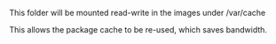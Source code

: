 This folder will be mounted read-write in the images under /var/cache

This allows the package cache to be re-used, which saves bandwidth. 
